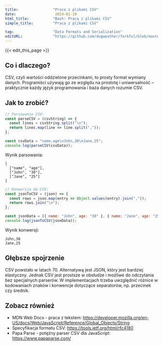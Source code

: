 ```yaml
---
title:                "Praca z plikami CSV"
date:                  2024-01-19
html_title:           "Bash: Praca z plikami CSV"
simple_title:         "Praca z plikami CSV"

tag:                  "Data Formats and Serialization"
editURL:              "https://github.com/dogweather/forkful/blob/master/content/pl/javascript/working-with-csv.md"
---
```


{{< edit_this_page >}}

## Co i dlaczego?
CSV, czyli wartości oddzielone przecinkami, to prosty format wymiany danych. Programiści używają go ze względu na prostotę i uniwersalność – praktycznie każdy język programowania i baza danych rozumie CSV.

## Jak to zrobić?
```Javascript
// Parsowanie CSV:
const parseCSV = (csvString) => {
  const lines = csvString.split("\n");
  return lines.map(line => line.split(","));
};

const csvData = "name,age\nJohn,30\nJane,25";
console.log(parseCSV(csvData));
```
Wynik parsowania:
```
[
  ["name", "age"],
  ["John", "30"],
  ["Jane", "25"]
]
```

```Javascript
// Konwersja do CSV:
const jsonToCSV = (json) => {
  const rows = json.map(entry => Object.values(entry).join(","));
  return rows.join("\n");
};

const jsonData = [{ name: "John", age: "30" }, { name: "Jane", age: "25" }];
console.log(jsonToCSV(jsonData));
```
Wynik konwersji:
```
John,30
Jane,25
```

## Głębsze spojrzenie
CSV powstało w latach 70. Alternatywą jest JSON, który jest bardziej elastyczny. Jednak CSV jest prostsze w obsłudze i możliwe do odczytania bez specjalnych parserów. W implementacjach trzeba uwzględnić różnice w kodowaniach znaków i konwencje dotyczące separatorów, np. przecinek czy średnik.

## Zobacz również
- MDN Web Docs - praca z tekstem: https://developer.mozilla.org/en-US/docs/Web/JavaScript/Reference/Global_Objects/String
- Specyfikacja formatu CSV: https://tools.ietf.org/html/rfc4180
- Papa Parse - potężny parser CSV dla JavaScript: https://www.papaparse.com/
